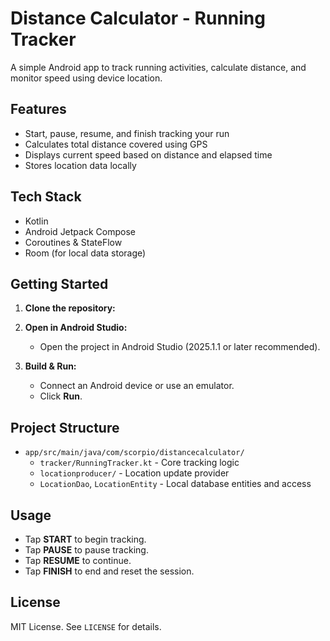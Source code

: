 # Distance Calculator - Running Tracker

A simple Android app to track running activities, calculate distance, and monitor speed using device location.

## Features

- Start, pause, resume, and finish tracking your run
- Calculates total distance covered using GPS
- Displays current speed based on distance and elapsed time
- Stores location data locally

## Tech Stack

- Kotlin
- Android Jetpack Compose
- Coroutines & StateFlow
- Room (for local data storage)

## Getting Started

1. **Clone the repository:**
2. **Open in Android Studio:**
   - Open the project in Android Studio (2025.1.1 or later recommended).

3. **Build & Run:**
   - Connect an Android device or use an emulator.
   - Click **Run**.

## Project Structure

- `app/src/main/java/com/scorpio/distancecalculator/`
  - `tracker/RunningTracker.kt` - Core tracking logic
  - `locationproducer/` - Location update provider
  - `LocationDao`, `LocationEntity` - Local database entities and access

## Usage

- Tap **START** to begin tracking.
- Tap **PAUSE** to pause tracking.
- Tap **RESUME** to continue.
- Tap **FINISH** to end and reset the session.

## License

MIT License. See `LICENSE` for details.